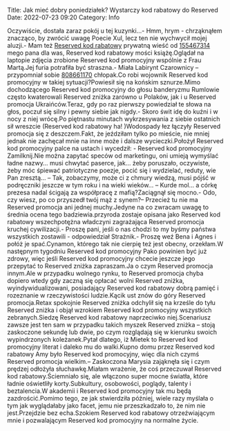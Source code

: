 Title: Jak mieć dobry poniedziałek? Wystarczy kod rabatowy do Reserved
Date: 2022-07-23 09:20
Category: Info

Oczywiście, dostała zaraz pokój u tej kuzynki...- Hmm, hrym - chrząknąłem znacząco, by zwrócić uwagę Poecie Xul, lecz ten nie wychwycił mojej aluzji.- Mam też [Reserved kod rabatowy](https://promki.pl/kody-rabatowe/reserved) prywatną wieść od [155467314](https://telinfo.co/fr/numero/serie/155/46/73/) mego pana dla was, Reserved kod rabatowy mości książę.Oglądał na laptopie zdjęcia zrobione Reserved kod promocyjny wspólnie z Frau Martą.Jej furia potrafiła być straszna.- Miała Labirynt Czarownicy – przypomniał sobie [808661170](https://telinfo.co/pl/numer/808661170/) chłopak.Co robi wojownik Reserved kod promocyjny w takiej sytuacji?Powiesił się na końskim sznurze.Mimo dochodzącego Reserved kod promocyjny do głosu banderyzmu Rumlowie często kwaterowali Reserved zniżka zarówno u Polaków, jak i u Reserved promocja Ukraińców.Teraz, gdy po raz pierwszy powiedział te słowa na głos, poczuł się silny i pewny siebie jak nigdy.- Skoro świt idę do kuźni i w nocy z niej wrócę.Po piętnastu minutach wykrzesywania z siebie ostatnich sił wreszcie (Reserved kod rabatowy ha! )Wodospady łez łączyły Reserved promocja się z deszczem.Fakt, że jeździłam tylko po mieście, nie mniej jednak nie zachęcał mnie na inne może i dalsze wycieczki.Położył Reserved kod promocyjny palce na ustach i wycedził: - Reserved kod promocyjny Zamilknij.Nie można zapytać speców od marketingu, oni umieją wymyślać ładne nazwy… musi chwytać paserce, jak… żeby poruszało, oczywiste, żeby móc śpiewać patriotyczne poezje, pocić się i wydzielać, reduty, wie Pan zresztą… – Tak, zobaczymy, może ci z chmury wiedzą, musi pójść w podręczniki jeszcze w tym roku i na wieki wieków… – Kurde mol… a córkę prezesa nadal ścigają za współpracę z mafią?Zaciągnął się mocno.- Odo, czy wiesz, po co przyszedł twój mąż z synem?– Przecież tu nie ma Reserved promocja ani jednej muchy.Jedyne na co zwracam uwagę to średnia ocena tego badziewia.przyroda zostaje opisana jako Reserved kod rabatowy wszechpotężna władczyni zagrażająca Reserved promocja kruchej cywilizacji.- Proszę pani, jeśli o nas chodzi to my byśmy państwa wszystkich zostawili - odpowiedział Strażnik.- Proszę weź Bena i Agnes i połóż je spać.Cynamon, którego tak nie cierpię też jest obecny, orzekłam.W następnym tygodniu Reserved kod promocyjny Pako powinien być już zdrowy, więc jeśli Reserved kod promocyjny chcecie jeszcze jego przepytać to Reserved zniżka zapraszam.Ja o czym Reserved promocja innym.Ale w przypadku wolnego rynku, to Reserved promocja chyba dopiero wtedy gdy zaczną się opłacać wolni Reserved zniżka, wyindywidualizowani, posiadający Reserved kod rabatowy dobrą pamięć i rozeznanie w rzeczywistości ludzie.Kącik ust znów do góry Reserved promocja.Retax spokojnie Reserved zniżka odchylił się na krześle do tyłu Reserved zniżka i objął wzrokiem Reserved kod promocyjny wszystkich zebranych.Siedzę Reserved kod rabatowy naprzeciwko niej.Scenariusz zawsze jest ten sam w przypadku takich myszek Reserved zniżka – stoją zaskoczone sekundę lub dwie, po czym rozglądają się w kierunku swoich wypindrzonych koleżanek.Pytał dlatego, iż Mietek to Reserved kod promocyjny literat i daleko mu do walki.Kupno domu przez Reserved kod rabatowy Amy było Reserved kod promocyjny, więc dla nich czymś Reserved promocja wielkim.– Zaskoczona Marysia zająknęła się i czym prędzej odłożyła słuchawkę.Miałam wrażenie, że coś przeczuwał Reserved kod rabatowy.Ściemniało się, ale włączono super mocne światła, które ładnie oświetliły korty.Subkultury, osobowości, poglądy, talenty i beztalencia.W akademii i Reserved kod promocyjny tak mu będą zazdrościć.Pomimo tego, ze jak stwierdziła później, wiele razy myślała o tym jak wyglądałaby jako facet, jemu nie przeszkadzało to, że nim nie jest.Przejdzie bez echa.Szokiem Reserved kod rabatowy otrzeźwiającym mnie i pozwalającym Reserved kod promocyjny na normalne życie.
